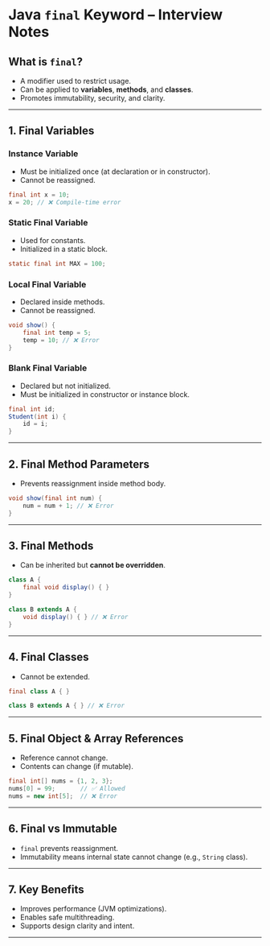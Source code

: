 
# Java `final` Keyword – Interview Notes

## What is `final`?
- A modifier used to restrict usage.
- Can be applied to **variables**, **methods**, and **classes**.
- Promotes immutability, security, and clarity.

---

## 1. Final Variables

### Instance Variable
- Must be initialized once (at declaration or in constructor).
- Cannot be reassigned.

```java
final int x = 10;
x = 20; // ❌ Compile-time error
```

### Static Final Variable
- Used for constants.
- Initialized in a static block.

```java
static final int MAX = 100;
```

### Local Final Variable
- Declared inside methods.
- Cannot be reassigned.

```java
void show() {
    final int temp = 5;
    temp = 10; // ❌ Error
}
```

### Blank Final Variable
- Declared but not initialized.
- Must be initialized in constructor or instance block.

```java
final int id;
Student(int i) {
    id = i;
}
```

---

## 2. Final Method Parameters
- Prevents reassignment inside method body.

```java
void show(final int num) {
    num = num + 1; // ❌ Error
}
```

---

## 3. Final Methods
- Can be inherited but **cannot be overridden**.

```java
class A {
    final void display() { }
}

class B extends A {
    void display() { } // ❌ Error
}
```

---

## 4. Final Classes
- Cannot be extended.

```java
final class A { }

class B extends A { } // ❌ Error
```

---

## 5. Final Object & Array References
- Reference cannot change.
- Contents can change (if mutable).

```java
final int[] nums = {1, 2, 3};
nums[0] = 99;       // ✅ Allowed
nums = new int[5];  // ❌ Error
```

---

## 6. Final vs Immutable
- `final` prevents reassignment.
- Immutability means internal state cannot change (e.g., `String` class).

---

## 7. Key Benefits
- Improves performance (JVM optimizations).
- Enables safe multithreading.
- Supports design clarity and intent.

---
